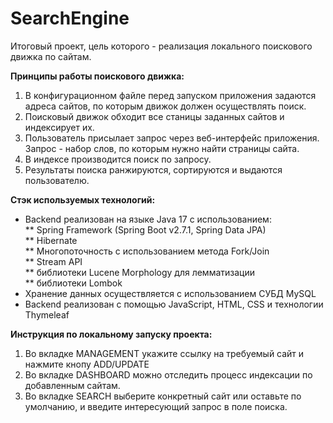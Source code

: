 # SearchEngine
Итоговый проект, цель которого - реализация локального поискового движка по сайтам.

__Принципы работы поискового движка:__
1. В конфигурационном файле перед запуском приложения задаются адреса сайтов, по которым движок должен осуществлять поиск.
2. Поисковый движок обходит все станицы заданных сайтов и индексирует их.
3. Пользователь присылает запрос через веб-интерфейс приложения. Запрос - набор слов, по которым нужно найти страницы сайта.
4. В индексе производится поиск по запросу.
5. Результаты поиска ранжируются, сортируются и выдаются пользователю.

__Стэк используемых технологий:__
* Backend реализован на языке Java 17 с использованием:  
** Spring Framework (Spring Boot v2.7.1, Spring Data JPA)  
** Hibernate  
** Многопоточность с использованием метода Fork/Join  
** Stream API  
** библиотеки Lucene Morphology для лемматизации   
** библиотеки Lombok  
* Хранение данных осуществляется с использованием СУБД MySQL  
* Backend реализован с помощью JavaScript, HTML, CSS и технологии Thymeleaf

__Инструкция по локальному запуску проекта:__
1. Во вкладке MANAGEMENT укажите ссылку на требуемый сайт и нажмите кнопу ADD/UPDATE 
2. Во вкладке DASHBOARD можно отследить процесс индексации по добавленным сайтам. 
3. Во вкладке SEARCH выберите конкретный сайт или оставьте по умолчанию, и введите интересующий запрос в поле поиска.
